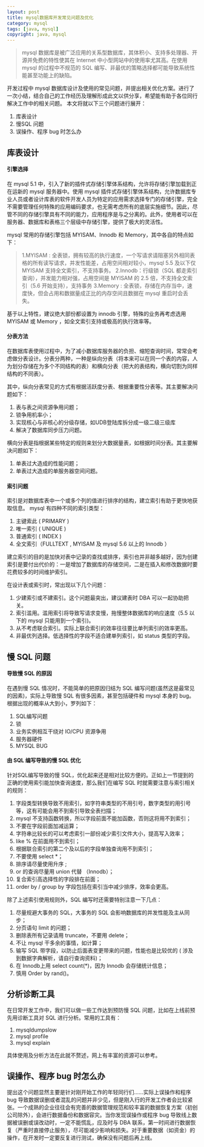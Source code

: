 ```yaml
---
layout: post
title: mysql数据库开发常见问题及优化
category: mysql
tags: [java, mysql]
copyright: java, mysql
---
```


>mysql 数据库是被广泛应用的关系型数据库，其体积小、支持多处理器、开源并免费的特性使其在 
Internet 中小型网站中的使用率尤其高。在使用 mysql 的过程中不规范的 SQL 编写、非最优的策略选择都可能导致系统性能甚至功能上的缺陷。

开发过程中 mysql 数据库设计及使用的常见问题，并提出相关优化方案。进行了一次小结，结合自己的工作经历及理解形成此文以供分享，希望能有助于各位同行解决工作中的相关问题。
本文将就以下三个问题进行展开：

1. 库表设计
2. 慢SQL 问题
3. 误操作、程序 bug 时怎么办

## 库表设计
#### 引擎选择
在 mysql 5.1 中，引入了新的插件式存储引擎体系结构，允许将存储引擎加载到正在运新的 mysql 服务器中。使用 mysql 插件式存储引擎体系结构，允许数据库专业人员或者设计库表的软件开发人员为特定的应用需求选择专门的存储引擎，完全不需要管理任何特殊的应用编码要求，也无需考虑所有的底层实施细节。因此，尽管不同的存储引擎具有不同的能力，应用程序是与之分离的。此外，使用者可以在服务器、数据库和表格三个层级中存储引擎，提供了极大的灵活性。

mysql 常用的存储引擎包括 MYISAM、Innodb 和 Memory，其中各自的特点如下：

>1.MYISAM : 全表锁，拥有较高的执行速度，一个写请求请阻塞另外相同表格的所有读写请求，并发性能差，占用空间相对较小，mysql 5.5 及以下仅 MYISAM 支持全文索引，不支持事务。
>2.Innodb：行级锁（SQL 都走索引查询），并发能力相对强，占用空间是 MYISAM 的 2.5 倍，不支持全文索引（5.6 开始支持），支持事务
>3.Memory : 全表锁，存储在内存当中，速度快，但会占用和数据量成正比的内存空间且数据在 mysql 重启时会丢失。

基于以上特性，建议绝大部份都设置为 innodb 引擎，特殊的业务再考虑选用 MYISAM 或 Memory ，如全文索引支持或极高的执行效率等。

#### 分表方法
在数据库表使用过程中，为了减小数据库服务器的负担、缩短查询时间，常常会考虑做分表设计。分表分两种，一种是纵向分表（将本来可以在同一个表的内容，人为划分存储在为多个不同结构的表）和横向分表（把大的表结构，横向切割为同样结构的不同表）。

其中，纵向分表常见的方式有根据活跃度分表、根据重要性分表等。其主要解决问题如下：

1. 表与表之间资源争用问题；
2. 锁争用机率小；
3. 实现核心与非核心的分级存储，如UDB登陆库拆分成一级二级三级库
4. 解决了数据库同步压力问题。

横向分表是指根据某些特定的规则来划分大数据量表，如根据时间分表。其主要解决问题如下：

1. 单表过大造成的性能问题；
2. 单表过大造成的单服务器空间问题。

#### 索引问题
索引是对数据库表中一个或多个列的值进行排序的结构，建立索引有助于更快地获取信息。 mysql 有四种不同的索引类型：

1. 主键索此 ( PRIMARY )
2. 唯一索引 ( UNIQUE )
3. 普通索引 ( INDEX )
4. 全文索引（FULLTEXT , MYISAM 及 mysql 5.6 以上的 Innodb ）

建立索引的目的是加快对表中记录的查找或排序，索引也并非越多越好，因为创建索引是要付出代价的：一是增加了数据库的存储空间，二是在插入和修改数据时要花费较多的时间维护索引。

在设计表或索引时，常出现以下几个问题：

1. 少建索引或不建索引。这个问题最突出，建议建表时 DBA 可以一起协助把关。
2. 索引滥用。滥用索引将导致写请求变慢，拖慢整体数据库的响应速度（5.5 以下的 mysql 只能用到一个索引)。
3. 从不考虑联合索引。实际上联合索引的效率往往要比单列索引的效率更高。
4. 非最优列选择。低选择性的字段不适合建单列索引，如 status 类型的字段。

## 慢 SQL 问题
#### 导致慢 SQL 的原因

在遇到慢 SQL 情况时，不能简单的把原因归结为 SQL 编写问题(虽然这是最常见的因素)，实际上导致慢 SQL 有很多因素，甚至包括硬件和 mysql 本身的 bug。根据出现的概率从大到小，罗列如下：

1. SQL编写问题
2. 锁
3. 业务实例相互干绕对 IO/CPU 资源争用
4. 服务器硬件
5. MYSQL BUG

#### 由 SQL 编写导致的慢 SQL 优化
针对SQL编写导致的慢 SQL，优化起来还是相对比较方便的。正如上一节提到的正确的使用索引能加快查询速度，那么我们在编写 SQL 时就需要注意与索引相关的规则：

1. 字段类型转换导致不用索引，如字符串类型的不用引号，数字类型的用引号等，这有可能会用不到索引导致全表扫描；
2. mysql 不支持函数转换，所以字段前面不能加函数，否则这将用不到索引；
3. 不要在字段前面加减运算；
4. 字符串比较长的可以考虑索引一部份减少索引文件大小，提高写入效率；
5. like % 在前面用不到索引；
6. 根据联合索引的第二个及以后的字段单独查询用不到索引；
7. 不要使用 select *；
8. 排序请尽量使用升序 ;
9. or 的查询尽量用 union 代替 （Innodb）；
10. 复合索引高选择性的字段排在前面；
11. order by / group by 字段包括在索引当中减少排序，效率会更高。

除了上述索引使用规则外，SQL 编写时还需要特别注意一下几点：

1. 尽量规避大事务的 SQL，大事务的 SQL 会影响数据库的并发性能及主从同步；
2. 分页语句 limit 的问题；
3. 删除表所有记录请用 truncate，不要用 delete；
4. 不让 mysql 干多余的事情，如计算；
5. 输写 SQL 带字段，以防止后面表变更带来的问题，性能也是比较优的 ( 涉及到数据字典解析，请自行查询资料)；
6. 在 Innodb上用 select count(*)，因为 Innodb 会存储统计信息；
7. 慎用 Order by rand()。

## 分析诊断工具
在日常开发工作中，我们可以做一些工作达到预防慢 SQL 问题，比如在上线前预先用诊断工具对 SQL 进行分析。常用的工具有：

1. mysqldumpslow
2. mysql profile
3. mysql explain

具体使用及分析方法在此就不赘述，网上有丰富的资源可以参考。

## 误操作、程序 bug 时怎么办

提出这个问题显然主要是针对刚开始工作的年轻同行们……实际上误操作和程序 bug 导致数据误删或者混乱的问题并非少见，但是刚入行的开发工作者会比较紧张。一个成熟的企业往往会有完善的数据管理规范和较丰富的数据恢复方案（初创公司除外），会进行数据备份和数据容灾。当你发现误操作或程序 bug 导致线上数据被误删或误改动时，一定不能慌乱，应及时与 DBA 联系，第一时间进行数据恢复（严重时直接停止服务），尽可能减少影响和损失。对于重要数据（如资金）的操作，在开发时一定要反复进行测试，确保没有问题后再上线。

 